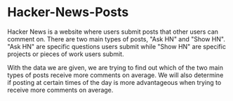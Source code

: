 # Hacker-News-Posts
Hacker News is a website where users submit posts that other users can comment on. There are two main types of posts, "Ask HN" and "Show HN". "Ask HN" are specific questions users submit while "Show HN" are specific projects or pieces of work users submit.

With the data we are given, we are trying to find out which of the two main types of posts receive more comments on average. We will also determine if posting at certain times of the day is more advantageous when trying to receive more comments on average.
